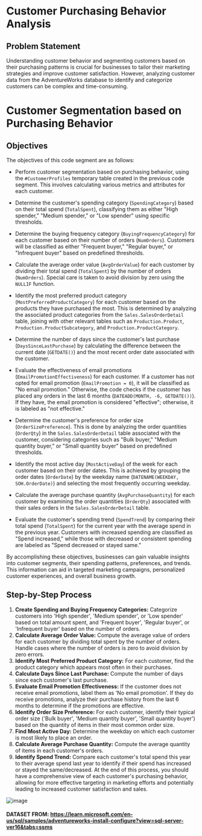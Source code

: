 # Customer Purchasing Behavior Analysis

## Problem Statement
Understanding customer behavior and segmenting customers based on their purchasing patterns is crucial for businesses to tailor their marketing strategies and improve customer satisfaction. However, analyzing customer data from the AdventureWorks database to identify and categorize customers can be complex and time-consuming.
# Customer Segmentation based on Purchasing Behavior


## Objectives
The objectives of this code segment are as follows:


- Perform customer segmentation based on purchasing behavior, using the `#CustomerProfiles` temporary table created in the previous code segment. This involves calculating various metrics and attributes for each customer.


- Determine the customer's spending category (`SpendingCategory`) based on their total spend (`TotalSpent`), classifying them as either "High spender," "Medium spender," or "Low spender" using specific thresholds.


- Determine the buying frequency category (`BuyingFrequencyCategory`) for each customer based on their number of orders (`NumOrders`). Customers will be classified as either "Frequent buyer," "Regular buyer," or "Infrequent buyer" based on predefined thresholds.


- Calculate the average order value (`AvgOrderValue`) for each customer by dividing their total spend (`TotalSpent`) by the number of orders (`NumOrders`). Special care is taken to avoid division by zero using the `NULLIF` function.


- Identify the most preferred product category (`MostPreferredProductCategory`) for each customer based on the products they have purchased the most. This is determined by analyzing the associated product categories from the `Sales.SalesOrderDetail` table, joining with other relevant tables such as `Production.Product`, `Production.ProductSubcategory`, and `Production.ProductCategory`.


- Determine the number of days since the customer's last purchase (`DaysSinceLastPurchase`) by calculating the difference between the current date (`GETDATE()`) and the most recent order date associated with the customer.


- Evaluate the effectiveness of email promotions (`EmailPromotionEffectiveness`) for each customer. If a customer has not opted for email promotion (`EmailPromotion = 0`), it will be classified as "No email promotion." Otherwise, the code checks if the customer has placed any orders in the last 6 months (`DATEADD(MONTH, -6, GETDATE())`). If they have, the email promotion is considered "effective"; otherwise, it is labeled as "not effective."


- Determine the customer's preference for order size (`OrderSizePreference`). This is done by analyzing the order quantities (`OrderQty`) in the `Sales.SalesOrderDetail` table associated with the customer, considering categories such as "Bulk buyer," "Medium quantity buyer," or "Small quantity buyer" based on predefined thresholds.


- Identify the most active day (`MostActiveDay`) of the week for each customer based on their order dates. This is achieved by grouping the order dates (`OrderDate`) by the weekday name (`DATENAME(WEEKDAY, SOH.OrderDate)`) and selecting the most frequently occurring weekday.


- Calculate the average purchase quantity (`AvgPurchaseQuantity`) for each customer by examining the order quantities (`OrderQty`) associated with their sales orders in the `Sales.SalesOrderDetail` table.


- Evaluate the customer's spending trend (`SpendTrend`) by comparing their total spend (`TotalSpent`) for the current year with the average spend in the previous year. Customers with increased spending are classified as "Spend increased," while those with decreased or consistent spending are labeled as "Spend decreased or stayed same."


By accomplishing these objectives, businesses can gain valuable insights into customer segments, their spending patterns, preferences, and trends. This information can aid in targeted marketing campaigns, personalized customer experiences, and overall business growth.






## Step-by-Step Process 
1. **Create Spending and Buying Frequency Categories:** Categorize customers into 'High spender', 'Medium spender', or 'Low spender' based on total amount spent, and 'Frequent buyer', 'Regular buyer', or 'Infrequent buyer' based on the number of orders. 
2. **Calculate Average Order Value:** Compute the average value of orders for each customer by dividing total spent by the number of orders. Handle cases where the number of orders is zero to avoid division by zero errors. 
3. **Identify Most Preferred Product Category:** For each customer, find the product category which appears most often in their purchases. 
4. **Calculate Days Since Last Purchase:** Compute the number of days since each customer's last purchase. 
5. **Evaluate Email Promotion Effectiveness:** If the customer does not receive email promotions, label them as 'No email promotion'. If they do receive promotions, analyze their purchase history from the last 6 months to determine if the promotions are effective. 
6. **Identify Order Size Preference:** For each customer, identify their typical order size ('Bulk buyer', 'Medium quantity buyer', 'Small quantity buyer') based on the quantity of items in their most common order size. 
7. **Find Most Active Day:** Determine the weekday on which each customer is most likely to place an order. 
8. **Calculate Average Purchase Quantity:** Compute the average quantity of items in each customer's orders. 
9. **Identify Spend Trend:** Compare each customer's total spend this year to their average spend last year to identify if their spend has increased or stayed the same/decreased. 
At the end of this process, you should have a comprehensive view of each customer's purchasing behavior, allowing for more effective targeting in marketing efforts and potentially leading to increased customer satisfaction and sales.



![image](https://github.com/babakziaei/Data-Analysis/assets/126654048/684c459a-ef5d-4ecb-a1a5-47c924d6d313)

#### DATASET FROM: https://learn.microsoft.com/en-us/sql/samples/adventureworks-install-configure?view=sql-server-ver16&tabs=ssms


